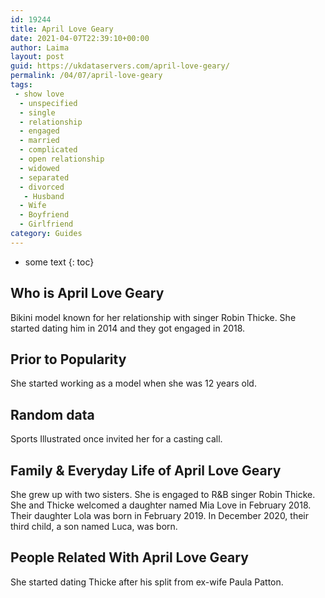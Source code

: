 ```yaml
---
id: 19244
title: April Love Geary
date: 2021-04-07T22:39:10+00:00
author: Laima
layout: post
guid: https://ukdataservers.com/april-love-geary/
permalink: /04/07/april-love-geary
tags:
 - show love
  - unspecified
  - single
  - relationship
  - engaged
  - married
  - complicated
  - open relationship
  - widowed
  - separated
  - divorced
   - Husband
  - Wife
  - Boyfriend
  - Girlfriend
category: Guides
---
```


* some text
{: toc}


## Who is April Love Geary
                  
                  
                  
Bikini model known for her relationship with singer Robin Thicke. She started dating him in 2014 and they got engaged in 2018. 
                  
              
            
              
            
                
                
                
## Prior to Popularity
                  
                  
                  
She started working as a model when she was 12 years old.
                  
              
            
              
            
                
                
                
## Random data
                  
                  
                  
Sports Illustrated once invited her for a casting call.
                  
              
            
              
            
                
                
                
## Family & Everyday Life of April Love Geary
                  
                  
                  
She grew up with two sisters. She is engaged to R&B singer Robin Thicke. She and Thicke welcomed a daughter named Mia Love in February 2018. Their daughter Lola was born in February 2019. In December 2020, their third child, a son named Luca, was born.
                  
              
            
              
            
                
                
                
## People Related With April Love Geary
                  
                  
                  
She started dating Thicke after his split from ex-wife Paula Patton.
                  
              
            
              
            
                
              
            
              
              
            
            
              
            
          
          
          